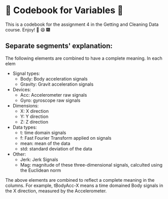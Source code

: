 # :sparkling_heart: Codebook for Variables :sparkling_heart:
This is a codebook for the assignment 4 in the Getting and Cleaning Data course.
Enjoy! :pizza: :smile: :fireworks:
## Separate segments' explanation:
The following elements are combined to have a complete meaning. In each elem
* Signal types: 
	* Body: Body acceleration signals
	* Gravity: Gravit acceleration signals
* Devices:
	* Acc: Accelerometer raw signals
	* Gyro: gyroscope raw signals
* Dimensions:
	* X: X direction 
	* Y: Y direction
	* Z: Z direction
* Data types:
	* t: time domain signals
	* f: Fast Fourier Transform applied on signals
	* mean: mean of the data
	* std: standard deviation of the data
* Other:
	* Jerk: Jerk Signals
	* Mag: magnitude of these three-dimensional signals, calculted using the Euclidean norm 

The above elements are combined to reflect a complete meaning in the columns.
For example, 
tBodyAcc-X means a time domained Body signals in the X direction, measured by the Accelerometer.
